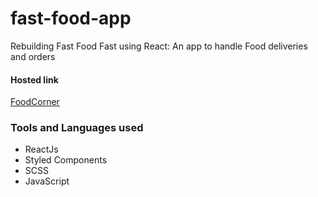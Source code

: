 # fast-food-app
Rebuilding Fast Food Fast using React: An app to handle Food deliveries and orders

#### Hosted link 
[FoodCorner](https://foodcorner-app.netlify.app)

### Tools and Languages used
- ReactJs
- Styled Components
- SCSS
- JavaScript
